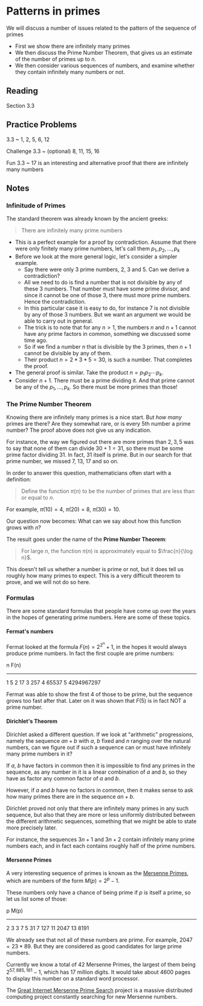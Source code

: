 # Patterns in primes

We will discuss a number of issues related to the pattern of the sequence of primes

- First we show there are infinitely many primes
- We then discuss the Prime Number Theorem, that gives us an estimate of the number of primes up to $n$.
- We then consider various sequences of numbers, and examine whether they contain infinitely many numbers or not.

## Reading

Section 3.3

## Practice Problems

3.3
  ~ 1, 2, 5, 6, 12

Challenge 3.3
  ~ (optional) 8, 11, 15, 16

Fun 3.3
  ~ 17 is an interesting and alternative proof that there are infinitely many numbers

## Notes

### Infinitude of Primes

The standard theorem was already known by the ancient greeks:

> There are infinitely many prime numbers

- This is a perfect example for a proof by contradiction. Assume that there were only finitely many prime numbers, let's call them $p_1, p_2, \ldots, p_k$
- Before we look at the more general logic, let's consider a simpler example.
    - Say there were only 3 prime numbers, $2$, $3$ and $5$. Can we derive a contradiction?
    - All we need to do is find a number that is not divisible by any of these 3 numbers. That number must have some prime divisor, and since it cannot be one of those 3, there must more prime numbers. Hence the contradiction.
    - In this particular case it is easy to do, for instance $7$ is not divisible by any of those 3 numbers. But we want an argument we would be able to carry out in general.
    - The trick is to note that for any $n > 1$, the numbers $n$ and $n+1$ cannot have any prime factors in common, something we discussed some time ago.
    - So if we find a number $n$ that is divisible by the $3$ primes, then $n+1$ cannot be divisible by any of them.
    - Their product $n = 2*3*5 = 30$, is such a number. That completes the proof.
- The general proof is similar. Take the product $n=p_1p_2\cdots p_k$.
- Consider $n+1$. There must be a prime dividing it. And that prime cannot be any of the $p_1, \ldots, p_k$. So there must be more primes than those!

### The Prime Number Theorem

Knowing there are infinitely many primes is a nice start. But *how many* primes are there? Are they somewhat rare, or is every 5th number a prime number? The proof above does not give us any indication.

For instance, the way we figured out there are more primes than $2,3,5$ was to say that none of them can divide $30 + 1 = 31$, so there must be some prime factor dividing $31$. In fact, $31$ itself is prime. But in our search for that prime number, we missed $7$, $13$, $17$ and so on.

In order to answer this question, mathematicians often start with a definition:

> Define the function $\pi(n)$ to be the number of primes that are less than or equal to $n$.

For example, $\pi(10) = 4$, $\pi(20) = 8$, $\pi(30) = 10$.

Our question now becomes: What can we say about how this function grows with $n$?

The result goes under the name of the **Prime Number Theorem**:

> For large $n$, the function $\pi(n)$ is approximately equal to $\frac{n}{\log n}$.

This doesn't tell us whether a number is prime or not, but it does tell us roughly how many primes to expect. This is a very difficult theorem to prove, and we will not do so here.

### Formulas

There are some standard formulas that people have come up over the years in the hopes of generating prime numbers. Here are some of these topics.

#### Fermat's numbers

Fermat looked at the formula $F(n) = 2^{2^n} + 1$, in the hopes it would always produce prime numbers. In fact the first couple are prime numbers:

  n        F(n)
---  ----------
  1           5
  2          17
  3         257
  4       65537
  5  4294967297

Fermat was able to show the first 4 of those to be prime, but the sequence grows too fast after that. Later on it was shown that $F(5)$ is in fact NOT a prime number.

#### Dirichlet's Theorem

Dirichlet asked a different question. If we look at "arithmetic" progressions, namely the sequence $an + b$ with $a$, $b$ fixed and $n$ ranging over the natural numbers, can we figure out if such a sequence can or must have infinitely many prime numbers in it?

If $a$, $b$ have factors in common then it is impossible to find any primes in the sequence, as any number in it is a linear combination of $a$ and $b$, so they have as factor any common factor of $a$ and $b$.

However, if $a$ and $b$ have no factors in common, then it makes sense to ask how many primes there are in the sequence $an+b$.

Dirichlet proved not only that there are infinitely many primes in any such sequence, but also that they are more or less uniformly distributed between the different arithmetic sequences, something that we might be able to state more precisely later.

For instance, the sequences $3n+1$ and $3n+2$ contain infinitely many prime numbers each, and in fact each contains roughly half of the prime numbers.

#### Mersenne Primes

A very interesting sequence of primes is known as the [Mersenne Primes](http://en.wikipedia.org/wiki/Mersenne_prime), which are numbers of the form $M(p) = 2^p-1$.

These numbers only have a chance of being prime if $p$ is itself a prime, so let us list some of those:

  p  M(p)
--- -----
  2     3
  3     7
  5    31
  7   127
 11  2047
 13  8191

We already see that not all of these numbers are prime. For example, $2047 = 23 * 89$. But they are considered as good candidates for large prime numbers.

Currently we know a total of $42$ Mersenne Primes, the largest of them being $2^{57,885,161} - 1$, which has $17$ million digits. It would take about 4600 pages to display this number on a standard word processor.

The [Great Internet Mersenne Prime Search](http://en.wikipedia.org/wiki/Great_Internet_Mersenne_Prime_Search) project is a massive distributed computing project constantly searching for new Mersenne numbers.
